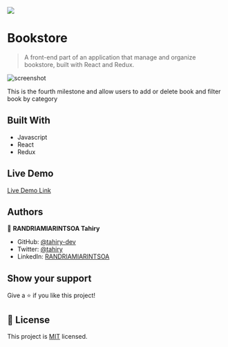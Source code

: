 ![](https://img.shields.io/badge/Microverse-blueviolet)

# Bookstore

> A front-end part of an application that manage and organize bookstore, built with React and Redux. 

![screenshot](https://user-images.githubusercontent.com/47100064/117424536-89c7ec00-af2a-11eb-8fc0-bb5bd14f0170.png)

This is the fourth milestone and allow users to add or delete book and filter book by category

## Built With

- Javascript
- React
- Redux

## Live Demo

[Live Demo Link](https://whispering-lake-09322.herokuapp.com)


## Authors

👤 **RANDRIAMIARINTSOA Tahiry**

- GitHub: [@tahiry-dev](https://github.com/tahiry-dev)
- Twitter: [@tahiry](https://twitter.com/Tahiry94825074)
- LinkedIn: [RANDRIAMIARINTSOA](https://www.linkedin.com/in/tahiry-randriamiarintsoa/)

## Show your support

Give a ⭐️ if you like this project!

## 📝 License

This project is [MIT](lic.url) licensed.

